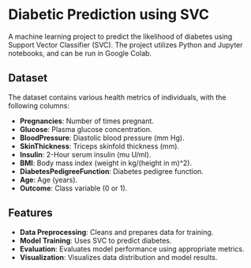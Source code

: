 # Diabetic Prediction using SVC

A machine learning project to predict the likelihood of diabetes using Support Vector Classifier (SVC). The project utilizes Python and Jupyter notebooks, and can be run in Google Colab.

## Dataset

The dataset contains various health metrics of individuals, with the following columns:
- **Pregnancies**: Number of times pregnant.
- **Glucose**: Plasma glucose concentration.
- **BloodPressure**: Diastolic blood pressure (mm Hg).
- **SkinThickness**: Triceps skinfold thickness (mm).
- **Insulin**: 2-Hour serum insulin (mu U/ml).
- **BMI**: Body mass index (weight in kg/(height in m)^2).
- **DiabetesPedigreeFunction**: Diabetes pedigree function.
- **Age**: Age (years).
- **Outcome**: Class variable (0 or 1).

## Features

- **Data Preprocessing**: Cleans and prepares data for training.
- **Model Training**: Uses SVC to predict diabetes.
- **Evaluation**: Evaluates model performance using appropriate metrics.
- **Visualization**: Visualizes data distribution and model results.

